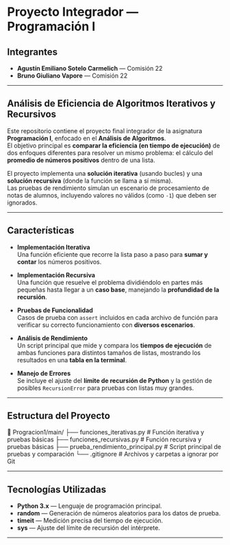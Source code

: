 # Proyecto Integrador — Programación I

## Integrantes

- **Agustín Emiliano Sotelo Carmelich** — Comisión 22  
- **Bruno Giuliano Vapore** — Comisión 22

---

## Análisis de Eficiencia de Algoritmos Iterativos y Recursivos

Este repositorio contiene el proyecto final integrador de la asignatura **Programación I**, enfocado en el **Análisis de Algoritmos**.  
El objetivo principal es **comparar la eficiencia (en tiempo de ejecución)** de dos enfoques diferentes para resolver un mismo problema: el cálculo del **promedio de números positivos** dentro de una lista.

El proyecto implementa una **solución iterativa** (usando bucles) y una **solución recursiva** (donde la función se llama a sí misma).  
Las pruebas de rendimiento simulan un escenario de procesamiento de notas de alumnos, incluyendo valores no válidos (como `-1`) que deben ser ignorados.

---

## Características

- **Implementación Iterativa**  
  Una función eficiente que recorre la lista paso a paso para **sumar y contar** los números positivos.

- **Implementación Recursiva**  
  Una función que resuelve el problema dividiéndolo en partes más pequeñas hasta llegar a un **caso base**, manejando la **profundidad de la recursión**.

- **Pruebas de Funcionalidad**  
  Casos de prueba con `assert` incluidos en cada archivo de función para verificar su correcto funcionamiento con **diversos escenarios**.

- **Análisis de Rendimiento**  
  Un script principal que mide y compara los **tiempos de ejecución** de ambas funciones para distintos tamaños de listas, mostrando los resultados en una **tabla en la terminal**.

- **Manejo de Errores**  
  Se incluye el ajuste del **límite de recursión de Python** y la gestión de posibles `RecursionError` para pruebas con listas muy grandes.

---

## Estructura del Proyecto

📁 Progracion1/main/
├── funciones_iterativas.py # Función iterativa y pruebas básicas
├── funciones_recursivas.py # Función recursiva y pruebas básicas
├── prueba_rendimiento_principal.py # Script principal de pruebas y comparación
└── .gitignore # Archivos y carpetas a ignorar por Git

---

## Tecnologías Utilizadas

- **Python 3.x** — Lenguaje de programación principal.
- **random** — Generación de números aleatorios para los datos de prueba.
- **timeit** — Medición precisa del tiempo de ejecución.
- **sys** — Ajuste del límite de recursión del intérprete.

---
